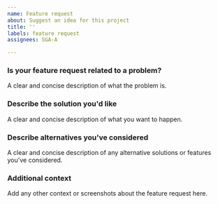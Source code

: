 ```yaml
---
name: Feature request
about: Suggest an idea for this project
title: ''
labels: feature request
assignees: SGA-A

---
```


### Is your feature request related to a problem?
A clear and concise description of what the problem is.

### Describe the solution you'd like
A clear and concise description of what you want to happen.

### Describe alternatives you've considered
A clear and concise description of any alternative solutions or features you've considered.

### Additional context
Add any other context or screenshots about the feature request here.
